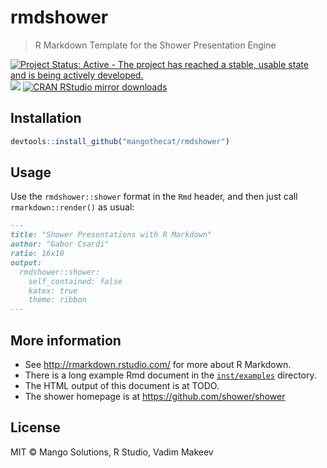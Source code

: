 
# rmdshower

> R Markdown Template for the Shower Presentation Engine

[![Project Status: Active - The project has reached a stable, usable state and is being actively developed.](http://www.repostatus.org/badges/latest/active.svg)](http://www.repostatus.org/#active)
[![](http://www.r-pkg.org/badges/version/rmdshower)](http://www.r-pkg.org/pkg/rmdshower)
[![CRAN RStudio mirror downloads](http://cranlogs.r-pkg.org/badges/rmdshower)](http://www.r-pkg.org/pkg/rmdshower)

## Installation

```r
devtools::install_github("mangothecat/rmdshower")
```

## Usage

Use the `rmdshower::shower` format in the `Rmd` header, and then just
call `rmarkdown::render()` as usual:

```markdown
---
title: "Shower Presentations with R Markdown"
author: "Gabor Csardi"
ratio: 16x10
output:
  rmdshower::shower:
    self_contained: false
    katex: true
    theme: ribbon
---
```

## More information

* See http://rmarkdown.rstudio.com/ for more about R Markdown.
* There is a long example Rmd document in the
  [`inst/examples`](./inst/examples/skeleton.Rmd) directory.
* The HTML output of this document is at TODO.
* The shower homepage is at https://github.com/shower/shower

## License

MIT © Mango Solutions, R Studio, Vadim Makeev
